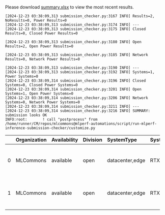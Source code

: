 Please download [summary.xlsx](summary.xlsx) to view the most recent results. 
 ```
[2024-12-23 03:38:09,313 submission_checker.py:3167 INFO] Results=2, NoResults=0, Power Results=0
[2024-12-23 03:38:09,313 submission_checker.py:3174 INFO] ---
[2024-12-23 03:38:09,313 submission_checker.py:3175 INFO] Closed Results=0, Closed Power Results=0

[2024-12-23 03:38:09,313 submission_checker.py:3180 INFO] Open Results=2, Open Power Results=0

[2024-12-23 03:38:09,313 submission_checker.py:3185 INFO] Network Results=0, Network Power Results=0

[2024-12-23 03:38:09,313 submission_checker.py:3190 INFO] ---
[2024-12-23 03:38:09,313 submission_checker.py:3192 INFO] Systems=1, Power Systems=0
[2024-12-23 03:38:09,314 submission_checker.py:3196 INFO] Closed Systems=0, Closed Power Systems=0
[2024-12-23 03:38:09,314 submission_checker.py:3201 INFO] Open Systems=1, Open Power Systems=0
[2024-12-23 03:38:09,314 submission_checker.py:3206 INFO] Network Systems=0, Network Power Systems=0
[2024-12-23 03:38:09,314 submission_checker.py:3211 INFO] ---
[2024-12-23 03:38:09,314 submission_checker.py:3216 INFO] SUMMARY: submission looks OK
INFO:root:       ! call "postprocess" from /home/runner/CM/repos/mlcommons@mlperf-automations/script/run-mlperf-inference-submission-checker/customize.py

```

|    | Organization   | Availability   | Division   | SystemType      | SystemName   | Platform                                                       | Model        | MlperfModel   | Scenario     |    Result | Accuracy      |   number_of_nodes | host_processor_model_name            |   host_processors_per_node |   host_processor_core_count | accelerator_model_name   |   accelerators_per_node | Location                                                                                                        | framework   | operating_system                                |   notes |   compliance |   errors | version   |   inferred | has_power   | Units        | weight_data_types   |
|---:|:---------------|:---------------|:-----------|:----------------|:-------------|:---------------------------------------------------------------|:-------------|:--------------|:-------------|----------:|:--------------|------------------:|:-------------------------------------|---------------------------:|----------------------------:|:-------------------------|------------------------:|:----------------------------------------------------------------------------------------------------------------|:------------|:------------------------------------------------|--------:|-------------:|---------:|:----------|-----------:|:------------|:-------------|:--------------------|
|  0 | MLCommons      | available      | open       | datacenter,edge | RTX4090x1    | RTX4090x1-nvidia_original-gpu-tensorrt-vdefault-default_config | 3d-unet-99.9 | 3d-unet-99.9  | SingleStream | 437.265   | DICE: 0.86236 |                 1 | 13th Gen Intel(R) Core(TM) i9-13900K |                          1 |                          24 | NVIDIA GeForce RTX 4090  |                       1 | open/MLCommons/results/RTX4090x1-nvidia_original-gpu-tensorrt-vdefault-default_config/3d-unet-99.9/singlestream | TensorRT    | Ubuntu 20.04 (linux-6.8.0-49-generic-glibc2.31) |     nan |            1 |        0 | v5.0      |          0 | False       | Latency (ms) | int8                |
|  1 | MLCommons      | available      | open       | datacenter,edge | RTX4090x1    | RTX4090x1-nvidia_original-gpu-tensorrt-vdefault-default_config | 3d-unet-99.9 | 3d-unet-99.9  | Offline      |   4.13717 | DICE: 0.86236 |                 1 | 13th Gen Intel(R) Core(TM) i9-13900K |                          1 |                          24 | NVIDIA GeForce RTX 4090  |                       1 | open/MLCommons/results/RTX4090x1-nvidia_original-gpu-tensorrt-vdefault-default_config/3d-unet-99.9/offline      | TensorRT    | Ubuntu 20.04 (linux-6.8.0-49-generic-glibc2.31) |     nan |            1 |        0 | v5.0      |          0 | False       | Samples/s    | int8                |